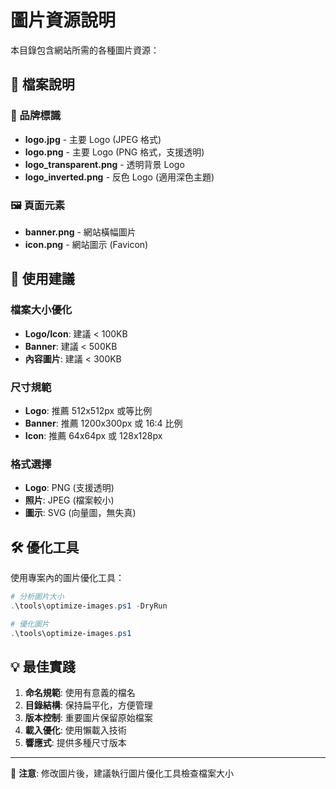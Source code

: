 # 圖片資源說明

本目錄包含網站所需的各種圖片資源：

## 📁 檔案說明

### 🎨 品牌標識
- **logo.jpg** - 主要 Logo (JPEG 格式)
- **logo.png** - 主要 Logo (PNG 格式，支援透明)
- **logo_transparent.png** - 透明背景 Logo
- **logo_inverted.png** - 反色 Logo (適用深色主題)

### 🖼️ 頁面元素
- **banner.png** - 網站橫幅圖片
- **icon.png** - 網站圖示 (Favicon)

## 🎯 使用建議

### 檔案大小優化
- **Logo/Icon**: 建議 < 100KB
- **Banner**: 建議 < 500KB
- **內容圖片**: 建議 < 300KB

### 尺寸規範
- **Logo**: 推薦 512x512px 或等比例
- **Banner**: 推薦 1200x300px 或 16:4 比例
- **Icon**: 推薦 64x64px 或 128x128px

### 格式選擇
- **Logo**: PNG (支援透明)
- **照片**: JPEG (檔案較小)
- **圖示**: SVG (向量圖，無失真)

## 🛠️ 優化工具

使用專案內的圖片優化工具：

```powershell
# 分析圖片大小
.\tools\optimize-images.ps1 -DryRun

# 優化圖片
.\tools\optimize-images.ps1
```

## 💡 最佳實踐

1. **命名規範**: 使用有意義的檔名
2. **目錄結構**: 保持扁平化，方便管理
3. **版本控制**: 重要圖片保留原始檔案
4. **載入優化**: 使用懶載入技術
5. **響應式**: 提供多種尺寸版本

---

📝 **注意**: 修改圖片後，建議執行圖片優化工具檢查檔案大小
